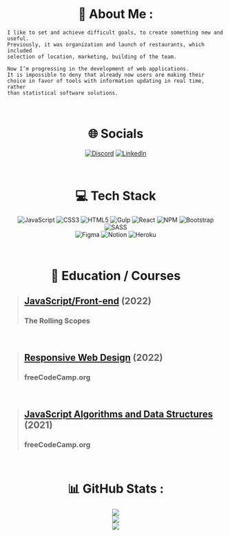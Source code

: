 <h1 align="center">💫 About Me : </h1>

    I like to set and achieve difficult goals, to create something new and useful.  
    Previously, it was organization and launch of restaurants, which included  
    selection of location, marketing, building of the team.

    Now I’m progressing in the development of web applications.  
    It is impossible to deny that already now users are making their
    choice in favor of tools with information updating in real time, rather  
    than statistical software solutions.
    
<br>

<h1 align="center">🌐 Socials</h1>

<div style="text-align: center">

[![Discord](https://img.shields.io/badge/Discord-%237289DA.svg?logo=discord&logoColor=white)](https://discord.com/users/ycarpenter) [![LinkedIn](https://img.shields.io/badge/LinkedIn-%230077B5.svg?logo=linkedin&logoColor=white)](https://linkedin.com/in/y-carpenter) 

</div>
<br>

<h1 align="center">💻 Tech Stack</h1>
<div style="text-align: center">

![JavaScript](https://img.shields.io/badge/javascript-%23323330.svg?style=for-the-badge&logo=javascript&logoColor=%23F7DF1E)
![CSS3](https://img.shields.io/badge/css3-%231572B6.svg?style=for-the-badge&logo=css3&logoColor=white) 
![HTML5](https://img.shields.io/badge/html5-%23E34F26.svg?style=for-the-badge&logo=html5&logoColor=white) 
![Gulp](https://img.shields.io/badge/GULP-%23CF4647.svg?style=for-the-badge&logo=gulp&logoColor=white)
![React](https://img.shields.io/badge/react-%2320232a.svg?style=for-the-badge&logo=react&logoColor=%2361DAFB) 
![NPM](https://img.shields.io/badge/NPM-%23000000.svg?style=for-the-badge&logo=npm&logoColor=white)
![Bootstrap](https://img.shields.io/badge/bootstrap-%23563D7C.svg?style=for-the-badge&logo=bootstrap&logoColor=white) 
![SASS](https://img.shields.io/badge/SASS-hotpink.svg?style=for-the-badge&logo=SASS&logoColor=white) 	
![Figma](https://img.shields.io/badge/figma-%23F24E1E.svg?style=for-the-badge&logo=figma&logoColor=white) 
![Notion](https://img.shields.io/badge/Notion-%23000000.svg?style=for-the-badge&logo=notion&logoColor=white) 
![Heroku](https://img.shields.io/badge/heroku-%23430098.svg?style=for-the-badge&logo=heroku&logoColor=white)
</div>

<br>

<h1 align="center">💫 Education / Courses</h1>

> ## [JavaScript/Front-end](https://rs.school/js/) (2022)
> ### The Rolling Scopes 

<br>

> ## [Responsive Web Design](https://www.freecodecamp.org/certification/yurii-mr/responsive-web-design) (2022)
> ### freeCodeCamp.org

<br>

> ## [JavaScript Algorithms and Data Structures](https://www.freecodecamp.org/certification/yurii-mr/javascript-algorithms-and-data-structures) (2021)
> ### freeCodeCamp.org

<br>

<h1 align="center">📊 GitHub Stats :</h1>
<div style="text-align: center">

![](https://github-readme-stats.vercel.app/api?username=ycarpenter&theme=dark&hide_border=true&include_all_commits=false&count_private=false)<br/>
![](https://github-readme-streak-stats.herokuapp.com/?user=ycarpenter&theme=dark&hide_border=true)<br/>
![](https://github-readme-stats.vercel.app/api/top-langs/?username=ycarpenter&theme=dark&hide_border=true&include_all_commits=false&count_private=false&layout=compact)
</div>
